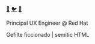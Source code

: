 <a rel="me" href="https://social.bennypowers.dev/@i"><abbr title="Mastodon">🐘</abbr></a>
<a rel="me" href="https://twitter.com/PowersBenny"><abbr title="Twitter">🐦</abbr></a>
<a rel="me" href="https://linkedin.com/in/bennypowers"><abbr title="LinkedIn">🔗</abbr></a>

Principal UX Engineer @ Red Hat

Gefilte ficcionado | semitic HTML
